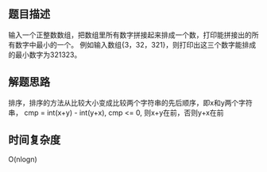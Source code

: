 ## 题目描述
输入一个正整数数组，把数组里所有数字拼接起来排成一个数，打印能拼接出的所有数字中最小的一个。
例如输入数组{3，32，321}，则打印出这三个数字能排成的最小数字为321323。

## 解题思路
排序，排序的方法从比较大小变成比较两个字符串的先后顺序，即x和y两个字符串，
cmp = int(x+y) - int(y+x), cmp <= 0, 则x+y在前，否则y+x在前

## 时间复杂度
O(nlogn)
